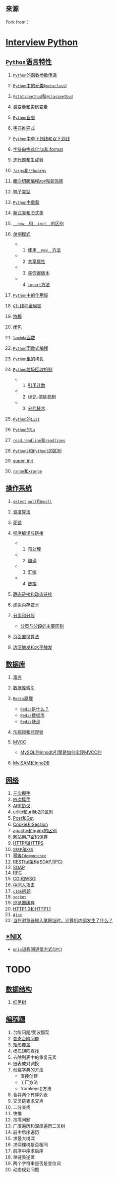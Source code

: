 ## 来源

Fork from：

# [Interview Python](https://github.com/taizilongxu/interview_python)

## [`Python`语言特性](https://github.com/imoyao/interview_python#python%E8%AF%AD%E8%A8%80%E7%89%B9%E6%80%A7)
1. [`Python`的函数参数传递](https://github.com/imoyao/interview_python#1-python%E7%9A%84%E5%87%BD%E6%95%B0%E5%8F%82%E6%95%B0%E4%BC%A0%E9%80%92)
2. [`Python`中的元类(`metaclass`)](https://github.com/imoyao/interview_python#2-python%E4%B8%AD%E7%9A%84%E5%85%83%E7%B1%BBmetaclass)
3. [`@staticmethod`和`@classmethod`](https://github.com/imoyao/interview_python#3-staticmethod%E5%92%8Cclassmethod)
4. [类变量和实例变量](https://github.com/imoyao/interview_python#4-%E7%B1%BB%E5%8F%98%E9%87%8F%E5%92%8C%E5%AE%9E%E4%BE%8B%E5%8F%98%E9%87%8F)
5. [`Python`自省](https://github.com/imoyao/interview_python#5-python%E8%87%AA%E7%9C%81)
6. [字典推导式](https://github.com/imoyao/interview_python#6-%E5%AD%97%E5%85%B8%E6%8E%A8%E5%AF%BC%E5%BC%8F) 
7. [`Python`中单下划线和双下划线](https://github.com/imoyao/interview_python#7-python%E4%B8%AD%E5%8D%95%E4%B8%8B%E5%88%92%E7%BA%BF%E5%92%8C%E5%8F%8C%E4%B8%8B%E5%88%92%E7%BA%BF)
8. [字符串格式化:\x和.format](https://github.com/imoyao/interview_python#8-%E5%AD%97%E7%AC%A6%E4%B8%B2%E6%A0%BC%E5%BC%8F%E5%8C%96%E5%92%8Cformat)

9. [迭代器和生成器](https://github.com/imoyao/interview_python#9-%E8%BF%AD%E4%BB%A3%E5%99%A8%E5%92%8C%E7%94%9F%E6%88%90%E5%99%A8)

10. [`*args`和`**kwargs`](https://github.com/imoyao/interview_python#10-args-and-kwargs)
11. [面向切面编程`AOP`和装饰器](https://github.com/imoyao/interview_python#11-%E9%9D%A2%E5%90%91%E5%88%87%E9%9D%A2%E7%BC%96%E7%A8%8Baop%E5%92%8C%E8%A3%85%E9%A5%B0%E5%99%A8)

12. [鸭子类型](https://github.com/imoyao/interview_python#12-%E9%B8%AD%E5%AD%90%E7%B1%BB%E5%9E%8B)
13. [`Python`中重载](https://github.com/imoyao/interview_python#13-python%E4%B8%AD%E9%87%8D%E8%BD%BD)
14. [新式类和旧式类](https://github.com/imoyao/interview_python#14-%E6%96%B0%E5%BC%8F%E7%B1%BB%E5%92%8C%E6%97%A7%E5%BC%8F%E7%B1%BB)
15. [`__new__`和`__init__`的区别](https://github.com/imoyao/interview_python#15-__new__%E5%92%8C__init__%E7%9A%84%E5%8C%BA%E5%88%AB)
16. [单例模式](https://github.com/taizilongxu/interview_python#16-%E5%8D%95%E4%BE%8B%E6%A8%A1%E5%BC%8F)
	- 1. [使用`__new__`方法](https://github.com/imoyao/interview_python#1-%E4%BD%BF%E7%94%A8__new__%E6%96%B9%E6%B3%95)
	- 2. [共享属性](https://github.com/imoyao/interview_python#2-%E5%85%B1%E4%BA%AB%E5%B1%9E%E6%80%A7)
	- 3. [装饰器版本](https://github.com/imoyao/interview_python#3-%E8%A3%85%E9%A5%B0%E5%99%A8%E7%89%88%E6%9C%AC)
	- 4. [`import`方法](https://github.com/imoyao/interview_python#4-import%E6%96%B9%E6%B3%95)
	
17. [`Python`中的作用域](https://github.com/taizilongxu/interview_python#17-python%E4%B8%AD%E7%9A%84%E4%BD%9C%E7%94%A8%E5%9F%9F)
18. [`GIL`线程全局锁](https://github.com/taizilongxu/interview_python#18-gil%E7%BA%BF%E7%A8%8B%E5%85%A8%E5%B1%80%E9%94%81)

19. [协程](https://github.com/taizilongxu/interview_python#19-%E5%8D%8F%E7%A8%8B)
20. [闭包](https://github.com/taizilongxu/interview_python#20-%E9%97%AD%E5%8C%85)
21. [`lambda`函数](https://github.com/taizilongxu/interview_python#21-lambda%E5%87%BD%E6%95%B0)
22. [`Python`函数式编程](https://github.com/taizilongxu/interview_python#22-python%E5%87%BD%E6%95%B0%E5%BC%8F%E7%BC%96%E7%A8%8B)
23. [`Python`里的拷贝](https://github.com/taizilongxu/interview_python#23-python%E9%87%8C%E7%9A%84%E6%8B%B7%E8%B4%9D)
24. [`Python`垃圾回收机制](https://github.com/taizilongxu/interview_python#24-python%E5%9E%83%E5%9C%BE%E5%9B%9E%E6%94%B6%E6%9C%BA%E5%88%B6)

	- 1. [引用计数](https://github.com/imoyao/interview_python#1-%E5%BC%95%E7%94%A8%E8%AE%A1%E6%95%B0)
	
	- 2. [标记-清除机制](https://github.com/imoyao/interview_python#2-%E6%A0%87%E8%AE%B0-%E6%B8%85%E9%99%A4%E6%9C%BA%E5%88%B6)
	
	- 3. [分代技术](https://github.com/imoyao/interview_python#3-%E5%88%86%E4%BB%A3%E6%8A%80%E6%9C%AF)
	
25. [`Python`的`List`](https://github.com/imoyao/interview_python#25-python%E7%9A%84list)
26. [`Python`的`is`](https://github.com/imoyao/interview_python#26-python%E7%9A%84is)
27. [`read`,`readline`和`readlines`](https://github.com/imoyao/interview_python#27-readreadline%E5%92%8Creadlines)
28. [`Python2`和`Python3`的区别](https://github.com/imoyao/interview_python#28-python2%E5%92%8C3%E7%9A%84%E5%8C%BA%E5%88%AB)

29. [super. init](https://github.com/imoyao/interview_python#29-super-init)
30. [`range`和`xrange`](https://github.com/imoyao/interview_python#30-range-and-xrange)

## [操作系统](https://github.com/imoyao/interview_python#%E6%93%8D%E4%BD%9C%E7%B3%BB%E7%BB%9F)
1. [`select`,`poll`和`epoll`](https://github.com/imoyao/interview_python#2-%E8%B0%83%E5%BA%A6%E7%AE%97%E6%B3%95)

2. [调度算法](https://github.com/imoyao/interview_python#3-%E6%AD%BB%E9%94%81)
3. [死锁](https://github.com/imoyao/interview_python#4-%E7%A8%8B%E5%BA%8F%E7%BC%96%E8%AF%91%E4%B8%8E%E9%93%BE%E6%8E%A5)

4. [程序编译与链接](https://github.com/imoyao/interview_python#5-%E9%9D%99%E6%80%81%E9%93%BE%E6%8E%A5%E5%92%8C%E5%8A%A8%E6%80%81%E9%93%BE%E6%8E%A5)

	- 1. [预处理](https://github.com/imoyao/interview_python#1-%E9%A2%84%E5%A4%84%E7%90%86)
	- 2. [编译](https://github.com/imoyao/interview_python#2-%E7%BC%96%E8%AF%91)
	- 3. [汇编](https://github.com/imoyao/interview_python#3-%E6%B1%87%E7%BC%96)
	- 4. [链接](https://github.com/imoyao/interview_python#4-%E9%93%BE%E6%8E%A5)
5. [静态链接和动态链接](https://github.com/imoyao/interview_python#6-%E8%99%9A%E6%8B%9F%E5%86%85%E5%AD%98%E6%8A%80%E6%9C%AF)
6. [虚拟内存技术](https://github.com/imoyao/interview_python#7-%E5%88%86%E9%A1%B5%E5%92%8C%E5%88%86%E6%AE%B5)
7. [分页和分段](https://github.com/imoyao/interview_python#8-%E9%A1%B5%E9%9D%A2%E7%BD%AE%E6%8D%A2%E7%AE%97%E6%B3%95)
	- [分页与分段的主要区别](https://github.com/imoyao/interview_python#%E5%88%86%E9%A1%B5%E4%B8%8E%E5%88%86%E6%AE%B5%E7%9A%84%E4%B8%BB%E8%A6%81%E5%8C%BA%E5%88%AB)
8. [页面置换算法](https://github.com/imoyao/interview_python#9-%E8%BE%B9%E6%B2%BF%E8%A7%A6%E5%8F%91%E5%92%8C%E6%B0%B4%E5%B9%B3%E8%A7%A6%E5%8F%91)
9. [边沿触发和水平触发](https://github.com/imoyao/interview_python#1-%E4%BA%8B%E5%8A%A1)

## [数据库](https://github.com/imoyao/interview_python#%E6%95%B0%E6%8D%AE%E5%BA%93)

1. [事务](https://github.com/imoyao/interview_python#2-%E6%95%B0%E6%8D%AE%E5%BA%93%E7%B4%A2%E5%BC%95)
 
2. [数据库索引](https://github.com/imoyao/interview_python#3-redis%E5%8E%9F%E7%90%86)
3. [`Redis`原理](https://github.com/imoyao/interview_python#4-%E4%B9%90%E8%A7%82%E9%94%81%E5%92%8C%E6%82%B2%E8%A7%82%E9%94%81)

	- [`Redis`是什么？](https://github.com/imoyao/interview_python#redis%E6%98%AF%E4%BB%80%E4%B9%88)
	- [`Redis`数据库](https://github.com/imoyao/interview_python#redis%E6%95%B0%E6%8D%AE%E5%BA%93)
	- [`Redis`缺点](https://github.com/imoyao/interview_python#redis%E7%BC%BA%E7%82%B9)

4. [乐观锁和悲观锁](https://github.com/imoyao/interview_python#4-%E4%B9%90%E8%A7%82%E9%94%81%E5%92%8C%E6%82%B2%E8%A7%82%E9%94%81)
5. [MVCC](https://github.com/imoyao/interview_python#5-mvcc) 
	- [MySQL的innodb引擎是如何实现MVCC的](https://github.com/imoyao/interview_python#mysql%E7%9A%84innodb%E5%BC%95%E6%93%8E%E6%98%AF%E5%A6%82%E4%BD%95%E5%AE%9E%E7%8E%B0mvcc%E7%9A%84)
6. [MyISAM和InnoDB](https://github.com/imoyao/interview_python#6-myisam%E5%92%8Cinnodb)

## [网络](https://github.com/imoyao/interview_python#%E7%BD%91%E7%BB%9C) 

1. [三次握手](https://github.com/imoyao/interview_python#1-%E4%B8%89%E6%AC%A1%E6%8F%A1%E6%89%8B)
2. [四次挥手](https://github.com/imoyao/interview_python#2-%E5%9B%9B%E6%AC%A1%E6%8C%A5%E6%89%8B)
3. [ARP协议](https://github.com/imoyao/interview_python#3-arp%E5%8D%8F%E8%AE%AE) 
4. [urllib和urllib2的区别](https://github.com/imoyao/interview_python#4-urllib%E5%92%8Curllib2%E7%9A%84%E5%8C%BA%E5%88%AB)
5. [Post和Get](https://github.com/imoyao/interview_python#5-post%E5%92%8Cget)
6. [Cookie和Session](https://github.com/imoyao/interview_python#6-cookie%E5%92%8Csession) 
7. [apache和nginx的区别](https://github.com/imoyao/interview_python#7-apache%E5%92%8Cnginx%E7%9A%84%E5%8C%BA%E5%88%AB)
8. [网站用户密码保存](https://github.com/imoyao/interview_python#8-%E7%BD%91%E7%AB%99%E7%94%A8%E6%88%B7%E5%AF%86%E7%A0%81%E4%BF%9D%E5%AD%98)
9. [HTTP和HTTPS](https://github.com/imoyao/interview_python#9-http%E5%92%8Chttps)
10. [`XSRF`和`XSS`](https://github.com/imoyao/interview_python#10-xsrf%E5%92%8Cxss)
11. [幂等`Idempotence`](https://github.com/imoyao/interview_python#11-%E5%B9%82%E7%AD%89-idempotence)
12. [RESTful架构(SOAP,RPC)](https://github.com/imoyao/interview_python#12-restful%E6%9E%B6%E6%9E%84soaprpc)
13. [SOAP](https://github.com/imoyao/interview_python#13-soap)
14. [RPC](https://github.com/imoyao/interview_python#14-rpc)
15. [CGI和WSGI](https://github.com/imoyao/interview_python#15-cgi%E5%92%8Cwsgi)
16. [中间人攻击](https://github.com/imoyao/interview_python#16-%E4%B8%AD%E9%97%B4%E4%BA%BA%E6%94%BB%E5%87%BB)
17. [`c10k`问题](https://github.com/imoyao/interview_python#17-c10k%E9%97%AE%E9%A2%98)
18. [`socket`](https://github.com/imoyao/interview_python#18-socket)
19. [浏览器缓存](https://github.com/imoyao/interview_python#19-%E6%B5%8F%E8%A7%88%E5%99%A8%E7%BC%93%E5%AD%98)
20. [HTTP1.0和HTTP1.1](https://github.com/imoyao/interview_python#20-http10%E5%92%8Chttp11)
21. [`Ajax`](https://github.com/imoyao/interview_python#21-ajax)
22. [当在浏览器输入某网址时，计算机内部发生了什么？](https://github.com/skyline75489/what-happens-when-zh_CN)

## [*NIX](https://github.com/imoyao/interview_python#nix)

 - [`unix`进程间通信方式(`IPC`)](https://github.com/imoyao/interview_python#unix%E8%BF%9B%E7%A8%8B%E9%97%B4%E9%80%9A%E4%BF%A1%E6%96%B9%E5%BC%8Fipc)

# TODO

## [数据结构](https://github.com/imoyao/interview_python#%E6%95%B0%E6%8D%AE%E7%BB%93%E6%9E%84)
1. [红黑树](https://github.com/imoyao/interview_python#1-%E5%8F%B0%E9%98%B6%E9%97%AE%E9%A2%98%E6%96%90%E6%B3%A2%E9%82%A3%E5%A5%91)

## [编程题](https://github.com/imoyao/interview_python#%E7%BC%96%E7%A8%8B%E9%A2%98)
1. 台阶问题/斐波那契
2. [变态台阶问题](https://github.com/imoyao/interview_python#2-%E5%8F%98%E6%80%81%E5%8F%B0%E9%98%B6%E9%97%AE%E9%A2%98)
3. [矩形覆盖](https://github.com/imoyao/interview_python#3-%E7%9F%A9%E5%BD%A2%E8%A6%86%E7%9B%96)
4. 杨氏矩阵查找
5. 去除列表中的重复元素
6. 链表成对调换
7. 创建字典的方法
	- 直接创建
	- 工厂方法
	- fromkeys()方法
8. 合并两个有序列表
9. 交叉链表求交点
10. 二分查找
11. 快排
12. 找零问题
13. 广度遍历和深度遍历二叉树
17. 前中后序遍历
18. 求最大树深
19. 求两棵树是否相同
20. 前序中序求后序
21. 单链表逆置
22. 两个字符串是否是变位词
23. 动态规划问题
